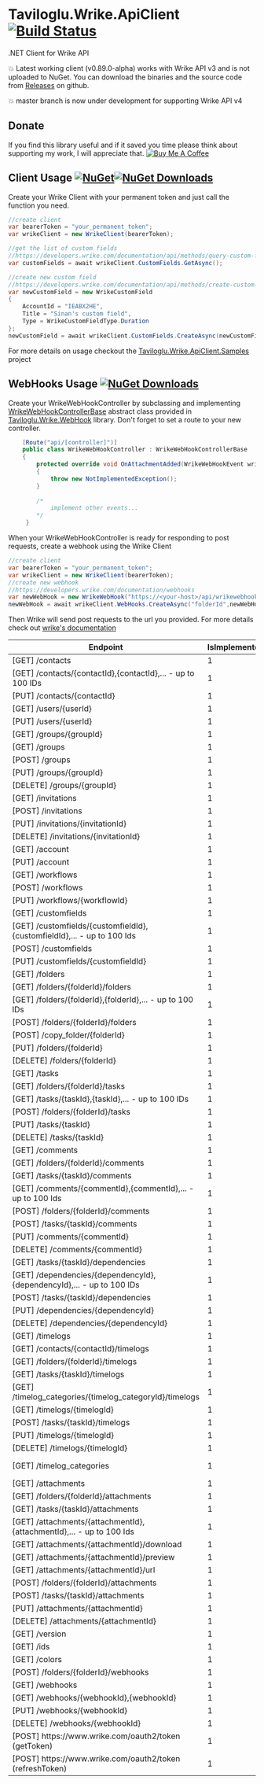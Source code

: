 # Taviloglu.Wrike.ApiClient [![Build Status](https://travis-ci.org/staviloglu/Taviloglu.Wrike.ApiClient.svg?branch=master)](https://travis-ci.org/staviloglu/Taviloglu.Wrike.ApiClient/)
.NET Client for Wrike API 

:boom: Latest working client (v0.89.0-alpha) works with Wrike API v3 and is not uploaded to NuGet. You can download the binaries and the source code from [Releases](https://github.com/staviloglu/Taviloglu.Wrike.ApiClient/releases/tag/v0.89.0-alpha) on github.

:boom: master branch is now under development for supporting Wrike API v4

## Donate
If you find this library useful and if it saved you time please think about supporting my work, I will appreciate that.
<a href="https://www.buymeacoffee.com/staviloglu" target="_blank"><img src="https://www.buymeacoffee.com/assets/img/custom_images/black_img.png" alt="Buy Me A Coffee" style="height: auto !important;width: auto !important;" ></a>

## Client Usage [![NuGet](https://img.shields.io/nuget/v/Taviloglu.Wrike.ApiClient.svg)](https://www.nuget.org/packages/Taviloglu.Wrike.ApiClient/)[![NuGet Downloads](https://img.shields.io/nuget/dt/Taviloglu.Wrike.ApiClient.svg)](https://www.nuget.org/packages/Taviloglu.Wrike.ApiClient/)
Create your Wrike Client with your permanent token and just call the function you need.
```csharp
//create client
var bearerToken = "your_permanent_token";
var wrikeClient = new WrikeClient(bearerToken);

//get the list of custom fields
//https://developers.wrike.com/documentation/api/methods/query-custom-fields
var customFields = await wrikeClient.CustomFields.GetAsync();

//create new custom field
//https://developers.wrike.com/documentation/api/methods/create-custom-field
var newCustomField = new WrikeCustomField
{
    AccountId = "IEABX2HE",
    Title = "Sinan's custom field",
    Type = WrikeCustomFieldType.Duration
};
newCustomField = await wrikeClient.CustomFields.CreateAsync(newCustomField);
```
For more details on usage checkout the [Taviloglu.Wrike.ApiClient.Samples](Taviloglu.Wrike.ApiClient.Samples) project

## WebHooks Usage [![NuGet Downloads](https://img.shields.io/nuget/dt/Taviloglu.Wrike.WebHook.svg)](https://www.nuget.org/packages/Taviloglu.Wrike.WebHook/)
Create your WrikeWebHookController by subclassing and implementing [WrikeWebHookControllerBase](Taviloglu.Wrike.WebHook/Controllers/WrikeWebHookControllerBase.cs) abstract class provided in [Taviloglu.Wrike.WebHook](Taviloglu.Wrike.WebHook) library. Don't forget to set a route to your new controller. 

```csharp
    [Route("api/[controller]")]
    public class WrikeWebHookController : WrikeWebHookControllerBase
    {
        protected override void OnAttachmentAdded(WrikeWebHookEvent wrikeWebHookEvent)
        {
            throw new NotImplementedException();
        }
        
        /*
            implement other events...
        */
     }
```
When your WrikeWebHookController is ready for responding to post requests, create a webhook using the Wrike Client
```csharp
//create client
var bearerToken = "your_permanent_token";
var wrikeClient = new WrikeClient(bearerToken);
//create new webhook
//https://developers.wrike.com/documentation/webhooks
var newWebHook = new WrikeWebHook("https://<your-host>/api/wrikewebhook");
newWebHook = await wrikeClient.WebHooks.CreateAsync("folderId",newWebHook);
```
Then Wrike will send post requests to the url you provided. For more details check out [wrike's documentation](https://developers.wrike.com/documentation/webhooks)

<table class="tableizer-firstrow">
<thead><tr><th title="Field #1">Endpoint</th>
<th title="Field #2">IsImplemented</th>
<th title="Field #3">Group</th>
</tr></thead>
<tbody><tr>
<td>[GET] /contacts</td>
<td>1</td>
<td rowspan="3">Contacts</td>
</tr>
<tr>
<td>[GET] /contacts/{contactId},{contactId},... - up to 100 IDs</td>
<td>1</td>
</tr>
<tr>
<td>[PUT] /contacts/{contactId}</td>
<td>1</td>
</tr>
<tr>
<td>[GET] /users/{userId}</td>
<td>1</td>
<td rowspan="2">Users</td>
</tr>
<tr>
<td>[PUT] /users/{userId}</td>
<td>1</td>
</tr>
<tr>
<td>[GET] /groups/{groupId}</td>
<td>1</td>
<td rowspan="5">Groups</td>
</tr>
<tr>
<td>[GET] /groups</td>
<td>1</td>
</tr>
<tr>
<td>[POST] /groups</td>
<td>1</td>
</tr>
<tr>
<td>[PUT] /groups/{groupId}</td>
<td>1</td>
</tr>
<tr>
<td>[DELETE] /groups/{groupId}</td>
<td>1</td>
</tr>
<tr>
<td>[GET] /invitations</td>
<td>1</td>
<td rowspan="4">Invitations</td>
</tr>
<tr>
<td>[POST] /invitations</td>
<td>1</td>
</tr>
<tr>
<td>[PUT] /invitations/{invitationId}</td>
<td>1</td>
</tr>
<tr>
<td>[DELETE] /invitations/{invitationId}</td>
<td>1</td>
</tr>
<tr>
<td>[GET] /account</td>
<td>1</td>
<td rowspan="2">Accounts</td>
</tr>
<tr>
<td>[PUT] /account</td>
<td>1</td>
</tr>
<tr>
<td>[GET] /workflows</td>
<td>1</td>
<td rowspan="3">Workflows</td>
</tr>
<tr>
<td>[POST] /workflows</td>
<td>1</td>
</tr>
<tr>
<td>[PUT] /workflows/{workflowId}</td>
<td>1</td>
</tr>
<tr>
<td>[GET] /customfields</td>
<td>1</td>
<td rowspan="4">Custom Fields</td>
</tr>
<tr>
<td>[GET] /customfields/{customfieldId},{customfieldId},... - up to 100 Ids</td>
<td>1</td>
</tr>
<tr>
<td>[POST] /customfields</td>
<td>1</td>
</tr>
<tr>
<td>[PUT] /customfields/{customfieldId}</td>
<td>1</td>
</tr>
<tr>
<td>[GET] /folders</td>
<td>1</td>
<td rowspan="7">Folders &amp; Projects</td>
</tr>
<tr>
<td>[GET] /folders/{folderId}/folders</td>
<td>1</td>
</tr>
<tr>
<td>[GET] /folders/{folderId},{folderId},... - up to 100 IDs</td>
<td>1</td>
</tr>
<tr>
<td>[POST] /folders/{folderId}/folders</td>
<td>1</td>
</tr>
<tr>
<td>[POST] /copy_folder/{folderId}</td>
<td>1</td>
</tr>
<tr>
<td>[PUT] /folders/{folderId}</td>
<td>1</td>
</tr>
<tr>
<td>[DELETE] /folders/{folderId}</td>
<td>1</td>
</tr>
<tr>
<td>[GET] /tasks</td>
<td>1</td>
<td rowspan="6">Tasks</td>
</tr>
<tr>
<td>[GET] /folders/{folderId}/tasks</td>
<td>1</td>

</tr>
<tr>
<td>[GET] /tasks/{taskId},{taskId},... - up to 100 IDs</td>
<td>1</td>

</tr>
<tr>
<td>[POST] /folders/{folderId}/tasks</td>
<td>1</td>

</tr>
<tr>
<td>[PUT] /tasks/{taskId}</td>
<td>1</td>

</tr>
<tr>
<td>[DELETE] /tasks/{taskId}</td>
<td>1</td>

</tr>
<tr>
<td>[GET] /comments</td>
<td>1</td>
<td rowspan="8">Comments</td>
</tr>
<tr>
<td>[GET] /folders/{folderId}/comments</td>
<td>1</td>

</tr>
<tr>
<td>[GET] /tasks/{taskId}/comments</td>
<td>1</td>

</tr>
<tr>
<td>[GET] /comments/{commentId},{commentId},... - up to 100 Ids</td>
<td>1</td>

</tr>
<tr>
<td>[POST] /folders/{folderId}/comments</td>
<td>1</td>

</tr>
<tr>
<td>[POST] /tasks/{taskId}/comments</td>
<td>1</td>

</tr>
<tr>
<td>[PUT] /comments/{commentId}</td>
<td>1</td>

</tr>
<tr>
<td>[DELETE] /comments/{commentId}</td>
<td>1</td>

</tr>
<tr>
<td>[GET] /tasks/{taskId}/dependencies</td>
<td>1</td>
<td rowspan="5">Dependencies</td>
</tr>
<tr>
<td>[GET] /dependencies/{dependencyId},{dependencyId},... - up to 100 IDs</td>
<td>1</td>

</tr>
<tr>
<td>[POST] /tasks/{taskId}/dependencies</td>
<td>1</td>

</tr>
<tr>
<td>[PUT] /dependencies/{dependencyId}</td>
<td>1</td>

</tr>
<tr>
<td>[DELETE] /dependencies/{dependencyId}</td>
<td>1</td>

</tr>
<tr>
<td>[GET] /timelogs</td>
<td>1</td>
<td rowspan="9">Timelogs</td>
</tr>
<tr>
<td>[GET] /contacts/{contactId}/timelogs</td>
<td>1</td>

</tr>
<tr>
<td>[GET] /folders/{folderId}/timelogs</td>
<td>1</td>

</tr>
<tr>
<td>[GET] /tasks/{taskId}/timelogs</td>
<td>1</td>

</tr>
<tr>
<td>[GET] /timelog_categories/{timelog_categoryId}/timelogs</td>
<td>1</td>

</tr>
<tr>
<td>[GET] /timelogs/{timelogId}</td>
<td>1</td>

</tr>
<tr>
<td>[POST] /tasks/{taskId}/timelogs</td>
<td>1</td>

</tr>
<tr>
<td>[PUT] /timelogs/{timelogId}</td>
<td>1</td>

</tr>
<tr>
<td>[DELETE] /timelogs/{timelogId}</td>
<td>1</td>

</tr>
<tr>
<td>[GET] /timelog_categories</td>
<td>1</td>
<td>Timelog Categories</td>
</tr>
<tr>
<td>[GET] /attachments</td>
<td>1</td>
<td rowspan="11">Attachments</td>
</tr>
<tr>
<td>[GET] /folders/{folderId}/attachments </td>
<td>1</td>

</tr>
<tr>
<td>[GET] /tasks/{taskId}/attachments</td>
<td>1</td>

</tr>
<tr>
<td>[GET] /attachments/{attachmentId},{attachmentId},... - up to 100 Ids</td>
<td>1</td>

</tr>
<tr>
<td>[GET] /attachments/{attachmentId}/download</td>
<td>1</td>

</tr>
<tr>
<td>[GET] /attachments/{attachmentId}/preview </td>
<td>1</td>

</tr>
<tr>
<td>[GET] /attachments/{attachmentId}/url</td>
<td>1</td>

</tr>
<tr>
<td>[POST] /folders/{folderId}/attachments</td>
<td>1</td>

</tr>
<tr>
<td>[POST] /tasks/{taskId}/attachments</td>
<td>1</td>

</tr>
<tr>
<td>[PUT] /attachments/{attachmentId}</td>
<td>1</td>

</tr>
<tr>
<td>[DELETE] /attachments/{attachmentId}</td>
<td>1</td>

</tr>
<tr>
<td>[GET] /version</td>
<td>1</td>
<td>Version</td>
</tr>
<tr>
<td>[GET] /ids</td>
<td>1</td>
<td>Ids</td>
</tr>
<tr>
<td>[GET] /colors</td>
<td>1</td>
<td>Colors</td>
</tr>
<tr>
<td>[POST] /folders/{folderId}/webhooks</td>
<td>1</td>
<td rowspan="5">Webhooks</td>
</tr>
<tr>
<td>[GET] /webhooks</td>
<td>1</td>

</tr>
<tr>
<td>[GET] /webhooks/{webhookId},{webhookId}</td>
<td>1</td>

</tr>
<tr>
<td>[PUT] /webhooks/{webhookId}</td>
<td>1</td>

</tr>
<tr>
<td>[DELETE] /webhooks/{webhookId}</td>
<td>1</td>

</tr>
<tr>
<td>[POST] https://www.wrike.com/oauth2/token (getToken)</td>
<td>1</td>
<td rowspan="2">oAuth2.0</td>
</tr>
<tr>
<td>[POST] https://www.wrike.com/oauth2/token (refreshToken)</td>
<td>1</td>

</tr>
</tbody></table>
